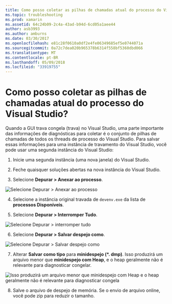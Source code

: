 ```yaml
---
title: Como posso coletar as pilhas de chamadas atual do processo do Visual Studio?
ms.topic: troubleshooting
ms.prod: xamarin
ms.assetid: 64c24b09-2c4a-43ad-b94d-6cd05a1aee44
author: asb3993
ms.author: amburns
ms.date: 03/30/2017
ms.openlocfilehash: e81c28f0610a0df2e4fe06349685ef5e0744071a
ms.sourcegitcommit: 0a72c7dea020b965378b6314f558bf5360dbd066
ms.translationtype: MT
ms.contentlocale: pt-BR
ms.lasthandoff: 05/09/2018
ms.locfileid: "33919755"
---
```

# <a name="how-do-i-collect-the-current-call-stacks-of-the-visual-studio-process"></a>Como posso coletar as pilhas de chamadas atual do processo do Visual Studio?

Quando a GUI trava congela (trava) no Visual Studio, uma parte importante das informações de diagnósticas para coletar é o conjunto de pilhas de chamadas de todos os threads de processo do Visual Studio. Para salvar essas informações para uma instância de travamento do Visual Studio, você pode usar uma segunda instância do Visual Studio:

1. Inicie uma segunda instância (uma nova janela) do Visual Studio.

2. Feche quaisquer soluções abertas na nova instância do Visual Studio.

3. Selecione **Depurar > Anexar ao processo**.

  ![](vs-callstack-images/image1.png "Selecione Depurar > Anexar ao processo")

4. Selecione a instância original travada de `devenv.exe` da lista de **processos Disponíveis**.

5. Selecione **Depurar > Interromper Tudo**.

  ![](vs-callstack-images/image2.png "Selecione Depurar > interromper tudo")

6. Selecione **Depurar > Salvar despejo como**.

  ![](vs-callstack-images/image3.png "Selecione Depurar > Salvar despejo como")

7. Alterar **Salvar como tipo** para **minidespejo (\*. dmp)**. Isso produzirá um arquivo menor que **minidespejo com Heap**, e o heap geralmente não é relevante para diagnosticar congelar.

  ![](vs-callstack-images/image4.png "Isso produzirá um arquivo menor que minidespejo com Heap e o heap geralmente não é relevante para diagnosticar congela")

8. Salve o arquivo de despejo de memória. Se o envio de arquivo online, você pode zip para reduzir o tamanho.
